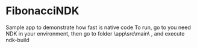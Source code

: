 # FibonacciNDK
Sample app to demonstrate how fast is native code
To run, go to you need NDK in your environment, then go to folder \app\src\main\ , and execute ndk-build